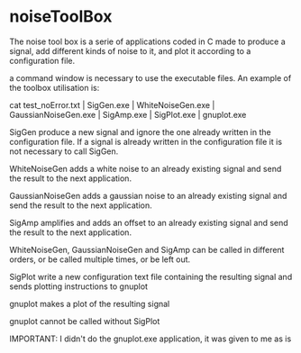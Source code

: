 # noiseToolBox


The noise tool box is a serie of applications coded in C made to produce a signal, add different kinds of noise to it, and plot it according to a configuration file.

a command window is necessary to use the executable files. An example of the toolbox utilisation is:

cat test_noError.txt | SigGen.exe | WhiteNoiseGen.exe | GaussianNoiseGen.exe | SigAmp.exe | SigPlot.exe | gnuplot.exe


SigGen produce a new signal and ignore the one already written in the configuration file. If a signal is already written in the configuration file it is not necessary to call SigGen.

WhiteNoiseGen adds a white noise to an already existing signal and send the result to the next application. 

GaussianNoiseGen adds a gaussian noise to an already existing signal and send the result to the next application. 

SigAmp amplifies and adds an offset to an already existing signal and send the result to the next application. 

WhiteNoiseGen, GaussianNoiseGen and SigAmp can be called in different orders, or be called multiple times, or be left out.


SigPlot write a new configuration text file containing the resulting signal and sends plotting instructions to gnuplot 

gnuplot makes a plot of the resulting signal

gnuplot cannot be called  without SigPlot


IMPORTANT: I didn't do the gnuplot.exe application, it was given to me as is